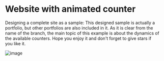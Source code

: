 # Website with animated counter
Designing a complete site as a sample:
This designed sample is actually a portfolio, but other portfolios are also included in it.
As it is clear from the name of the branch, the main topic of this example is about the dynamics of the available counters.
Hope you enjoy it and don't forget to give stars if you like it.

![image](https://github.com/yunes1995/animated-counter/assets/88889070/bfdf534a-d88e-408a-9ecd-96360656ec6a)
